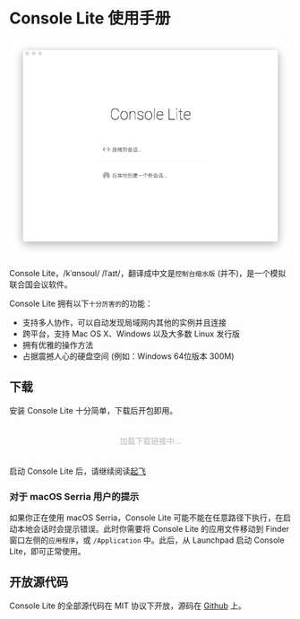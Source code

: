 <style>

#down-block .loading-hint {
  display: none;
  text-align: center;
  padding: 20px;
  opacity: 0.3;
}

#down-block .down-content {
  display: block;
}

#down-block.loading .loading-hint {
  display: block;
}

#down-block.loading .down-content {
  display: none;
}

.down-sec {
  padding: 20px;
  text-align: center;
  background: white;
  border-radius: 4px;
}

.down-btn {
  padding: 20px;
  font-size: 16px;
  background: #EEE;

  transition: opacity .2s ease;
  opacity: .8;

  border-radius: 2px;

  outline: 0;
  border: 0;
  margin: 10px;

  box-shadow: rgba(0,0,0,.12) 0 2px 3px;
}

.down-btn.primary {
  background: #B3E5FC;
  color: #0288D1;
}

.down-btn:hover {
  opacity: 1;
}
</style>

# Console Lite 使用手册 

![启动界面](./initial-screen.png)

Console Lite，/kˈɑnsoʊl/ /lˈaɪt/，翻译成中文是`控制台缩水版` (并不)，是一个模拟联合国会议软件。

Console Lite 拥有以下<small>十分厉害的</small>的功能：

- 支持多人协作，可以自动发现局域网内其他的实例并且连接
- 跨平台，支持 Mac OS X、Windows 以及大多数 Linux 发行版
- 拥有优雅的操作方法
- 占据震撼人心的硬盘空间 (例如：Windows 64位版本 300M)

## 下载

安装 Console Lite 十分简单，下载后开包即用。

<div id="down-block" class="loading">
  <div class="loading-hint">加载下载链接中...</div>
  <div class="down-content">
  当前发布的版本为 <span id="down-ver"></span>。

  <div class="down-sec down-default">
  </div>

  如果你的下载带宽不够，可以下载不带字体的版本，可能会导致体验弱化。

  <div class="down-sec down-nofont">
  </div>
  </div>
</div>

启动 Console Lite 后，请继续阅读[起飞](./takeoff)

### 对于 macOS Serria 用户的提示

如果你正在使用 macOS Serria，Console Lite 可能不能在任意路径下执行，在启动本地会话时会提示错误。此时你需要将 Console Lite 的应用文件移动到 Finder 窗口左侧的`应用程序`，或 `/Application` 中。此后，从 Launchpad 启动 Console Lite，即可正常使用。

## 开放源代码

Console Lite 的全部源代码在 MIT 协议下开放，源码在 [Github](https://github.com/CircuitCoder/Console-Lite) 上。
